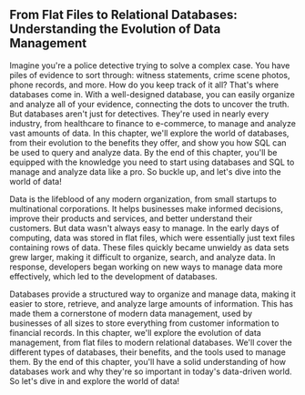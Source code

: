 ## From Flat Files to Relational Databases: Understanding the Evolution of Data Management
Imagine you're a police detective trying to solve a complex case. You have piles of evidence to sort through: witness statements, crime scene photos, phone records, and more. How do you keep track of it all? That's where databases come in. With a well-designed database, you can easily organize and analyze all of your evidence, connecting the dots to uncover the truth. But databases aren't just for detectives. They're used in nearly every industry, from healthcare to finance to e-commerce, to manage and analyze vast amounts of data. In this chapter, we'll explore the world of databases, from their evolution to the benefits they offer, and show you how SQL can be used to query and analyze data. By the end of this chapter, you'll be equipped with the knowledge you need to start using databases and SQL to manage and analyze data like a pro. So buckle up, and let's dive into the world of data!

Data is the lifeblood of any modern organization, from small startups to multinational corporations. It helps businesses make informed decisions, improve their products and services, and better understand their customers. But data wasn't always easy to manage. In the early days of computing, data was stored in flat files, which were essentially just text files containing rows of data. These files quickly became unwieldy as data sets grew larger, making it difficult to organize, search, and analyze data. In response, developers began working on new ways to manage data more effectively, which led to the development of databases.

Databases provide a structured way to organize and manage data, making it easier to store, retrieve, and analyze large amounts of information. This has made them a cornerstone of modern data management, used by businesses of all sizes to store everything from customer information to financial records. In this chapter, we'll explore the evolution of data management, from flat files to modern relational databases. We'll cover the different types of databases, their benefits, and the tools used to manage them. By the end of this chapter, you'll have a solid understanding of how databases work and why they're so important in today's data-driven world. So let's dive in and explore the world of data!
